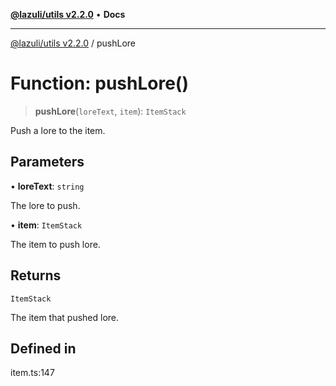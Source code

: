 [**@lazuli/utils v2.2.0**](../README.md) • **Docs**

***

[@lazuli/utils v2.2.0](../globals.md) / pushLore

# Function: pushLore()

> **pushLore**(`loreText`, `item`): `ItemStack`

Push a lore to the item.

## Parameters

• **loreText**: `string`

The lore to push.

• **item**: `ItemStack`

The item to push lore.

## Returns

`ItemStack`

The item that pushed lore.

## Defined in

item.ts:147
